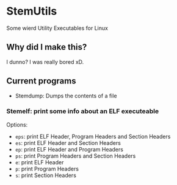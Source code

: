 # StemUtils
Some wierd Utility Executables for Linux

## Why did I make this?
I dunno? I was really bored xD. 

## Current programs
* Stemdump: Dumps the contents of a file
### Stemelf: print some info about an ELF executeable
Options:
* `eps`: print ELF Header, Program Headers and Section Headers
* `es`: print ELF Header and Section Headers
* `ep`: print ELF Header and Program Headers
* `ps`: print Program Headers and Section Headers
* `e`: print ELF Header
* `p`: print Program Headers
* `s`: print Section Headers